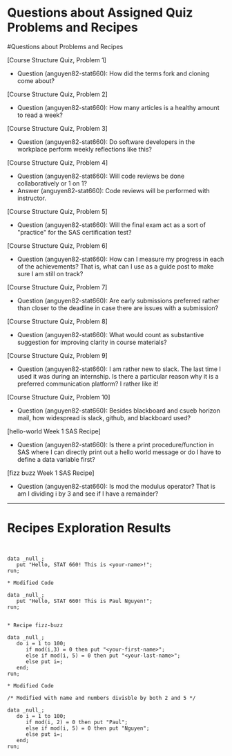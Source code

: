 
# Questions about Assigned Quiz Problems and Recipes


#Questions about Problems and Recipes



[Course Structure Quiz, Problem 1]
* Question (anguyen82-stat660): How did the terms fork and cloning come about?



[Course Structure Quiz, Problem 2]
* Question (anguyen82-stat660): How many articles is a healthy amount to read a week?



[Course Structure Quiz, Problem 3]
* Question (anguyen82-stat660): Do software developers in the workplace perform weekly reflections like this?



[Course Structure Quiz, Problem 4]
* Question (anguyen82-stat660): Will code reviews be done collaboratively or 1 on 1?
* Answer (anguyen82-stat660): Code reviews will be performed with instructor.



[Course Structure Quiz, Problem 5]
* Question (anguyen82-stat660): Will the final exam act as a sort of "practice" for the SAS certification test?



[Course Structure Quiz, Problem 6]
* Question (anguyen82-stat660): How can I measure my progress in each of the achievements? That is, what can I use as a guide post to make sure I am still on track?



[Course Structure Quiz, Problem 7]
* Question (anguyen82-stat660): Are early submissions preferred rather than closer to the deadline in case there are issues with a submission?



[Course Structure Quiz, Problem 8]
* Question (anguyen82-stat660): What would count as substantive suggestion for improving clarity in course materials?



[Course Structure Quiz, Problem 9]
* Question (anguyen82-stat660): I am rather new to slack. The last time I used it was during an internship. Is there a particular reason why it is a preferred communication platform? I rather like it!



[Course Structure Quiz, Problem 10]
* Question (anguyen82-stat660): Besides blackboard and csueb horizon mail, how widespread is slack, github, and blackboard used?



[hello-world Week 1 SAS Recipe]
* Question (anguyen82-stat660): Is there a print procedure/function in SAS where I can directly print out a hello world message or do I have to define a data variable first?



[fizz buzz Week 1 SAS Recipe]
* Question (anguyen82-stat660): Is mod the modulus operator? That is am I dividing i by 3 and see if I have a remainder?



***



# Recipes Exploration Results



```SAS


data _null_;
   put "Hello, STAT 660! This is <your-name>!";
run;

* Modified Code

data _null_;
   put "Hello, STAT 660! This is Paul Nguyen!";
run;


* Recipe fizz-buzz

data _null_;
   do i = 1 to 100;
      if mod(i,3) = 0 then put "<your-first-name>";
	  else if mod(i, 5) = 0 then put "<your-last-name>";
	  else put i=;
   end;
run;

* Modified Code

/* Modified with name and numbers divisble by both 2 and 5 */

data _null_;
   do i = 1 to 100;
      if mod(i, 2) = 0 then put "Paul";
	  else if mod(i, 5) = 0 then put "Nguyen";
	  else put i=;
   end;
run;

```
